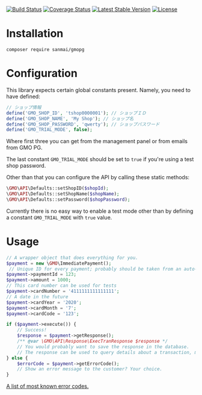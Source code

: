 [![Build Status](https://travis-ci.org/sanmai/gmopg.svg?branch=master)](https://travis-ci.org/sanmai/gmopg)
[![Coverage Status](https://coveralls.io/repos/github/sanmai/gmopg/badge.svg?branch=master)](https://coveralls.io/github/sanmai/gmopg?branch=master)
[![Latest Stable Version](https://poser.pugx.org/sanmai/gmopg/version)](https://packagist.org/packages/sanmai/gmopg)
[![License](https://poser.pugx.org/sanmai/gmopg/license)](https://packagist.org/packages/sanmai/gmopg)

# Installation

    composer require sanmai/gmopg

# Configuration

This library expects certain global constants present. Namely, you need to have defined:

```php
// ショップ情報
define('GMO_SHOP_ID', 'tshop0000001'); // ショップＩＤ
define('GMO_SHOP_NAME', 'My Shop'); // ショップ名
define('GMO_SHOP_PASSWORD', 'qwerty'); // ショップパスワード
define('GMO_TRIAL_MODE', false);
```
Where first three you can get from the management panel or from emails from GMO PG. 

The last constant `GMO_TRIAL_MODE` should be set to `true` if you're using a test shop password.

Other than that you can configure the API by calling these static methods:

```php
\GMO\API\Defaults::setShopID($shopId);
\GMO\API\Defaults::setShopName($shopName);
\GMO\API\Defaults::setPassword($shopPassword);
```
Currently there is no easy way to enable a test mode other than by defining a constant `GMO_TRIAL_MODE` with `true` value.

# Usage

```php
// A wrapper object that does everything for you.
$payment = new \GMO\ImmediatePayment();
 // Unique ID for every payment; probably should be taken from an auto-increment field from the database.
$payment->paymentId = 123;
$payment->amount = 1000;
// This card number can be used for tests
$payment->cardNumber = '4111111111111111';
// A date in the future
$payment->cardYear = '2020';
$payment->cardMonth = '7';
$payment->cardCode = '123';

if ($payment->execute()) {
    // Success!
    $response = $payment->getResponse();
    /** @var \GMO\API\Response\ExecTranResponse $response */
    // You would probably want to save the response in the database.
    // The response can be used to query details about a transaction, make refunds and so on.
} else {
    $errorCode = $payment->getErrorCode();
    // Show an error message to the customer? Your choice.
}
```

[A list of most known error codes.](https://github.com/fumikito/Literally-WordPress/blob/master/class/payment/gmo_error_handler.php)


